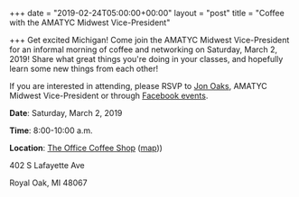 +++
date = "2019-02-24T05:00:00+00:00"
layout = "post"
title = "Coffee with the AMATYC Midwest Vice-President"

+++
Get excited Michigan! Come join the AMATYC Midwest Vice-President for an informal morning of coffee and networking on Saturday, March 2, 2019! Share what great things you're doing in your classes, and hopefully learn some new things from each other!

If you are interested in attending, please RSVP to [Jon Oaks](mailto://jonnyoaks@gmail.com), AMATYC Midwest Vice-President or through [Facebook events](https://www.facebook.com/events/657861614612004/).

**Date**: Saturday, March 2, 2019<br/>

**Time**: 8:00-10:00 a.m.<br/>

**Location**: [The Office Coffee Shop](http://www.theofficecoffeeshop.com) ([map](https://www.google.com/maps/place/The+Office+Coffee+Shop/@42.4870626,-83.1501456,17z/data=!3m1!4b1!4m5!3m4!1s0x8824cf4139dacc97:0x9e6aa8575493c407!8m2!3d42.4870626!4d-83.1479569)))

402 S Lafayette Ave

Royal Oak, MI  48067
